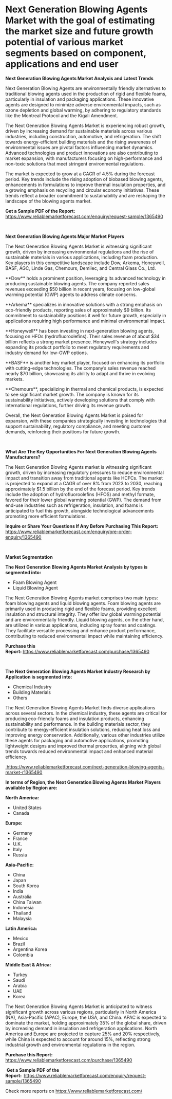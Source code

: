 <p><h1>Next Generation Blowing Agents Market with the goal of estimating the market size and future growth potential of various market segments based on component, applications and end user</h1></p><p><strong>Next Generation Blowing Agents Market Analysis and Latest Trends</strong></p>
<p><p>Next Generation Blowing Agents are environmentally friendly alternatives to traditional blowing agents used in the production of rigid and flexible foams, particularly in insulation and packaging applications. These innovative agents are designed to minimize adverse environmental impacts, such as ozone depletion and global warming, by adhering to regulatory standards like the Montreal Protocol and the Kigali Amendment.</p><p>The Next Generation Blowing Agents Market is experiencing robust growth, driven by increasing demand for sustainable materials across various industries, including construction, automotive, and refrigeration. The shift towards energy-efficient building materials and the rising awareness of environmental issues are pivotal factors influencing market dynamics. Advanced technologies and product innovations are also contributing to market expansion, with manufacturers focusing on high-performance and non-toxic solutions that meet stringent environmental regulations.</p><p>The market is expected to grow at a CAGR of 4.5% during the forecast period. Key trends include the rising adoption of biobased blowing agents, enhancements in formulations to improve thermal insulation properties, and a growing emphasis on recycling and circular economy initiatives. These trends reflect a broader commitment to sustainability and are reshaping the landscape of the blowing agents market.</p></p>
<p><strong>Get a Sample PDF of the Report:&nbsp;</strong> <a href="https://www.reliablemarketforecast.com/enquiry/request-sample/1365490?utm_campaign=3049&utm_medium=2&utm_source=Github&utm_content=ia&utm_term=22032025&utm_id=next-generation-blowing-agents">https://www.reliablemarketforecast.com/enquiry/request-sample/1365490</a></p>
<p>&nbsp;</p>
<p><strong>Next Generation Blowing Agents Major Market Players</strong></p>
<p><p>The Next Generation Blowing Agents Market is witnessing significant growth, driven by increasing environmental regulations and the rise of sustainable materials in various applications, including foam production. Key players in this competitive landscape include Dow, Arkema, Honeywell, BASF, AGC, Linde Gas, Chemours, Demilec, and Central Glass Co., Ltd.</p><p>**Dow** holds a prominent position, leveraging its advanced technology in producing sustainable blowing agents. The company reported sales revenues exceeding $50 billion in recent years, focusing on low-global warming potential (GWP) agents to address climate concerns. </p><p>**Arkema** specializes in innovative solutions with a strong emphasis on eco-friendly products, reporting sales of approximately $9 billion. Its commitment to sustainability positions it well for future growth, especially in applications requiring high performance and minimal environmental impact.</p><p>**Honeywell** has been investing in next-generation blowing agents, focusing on HFOs (hydrofluoroolefins). Their sales revenue of about $34 billion reflects a strong market presence. Honeywell's strategy includes expanding its product portfolio to meet regulatory requirements and industry demand for low-GWP options.</p><p>**BASF** is another key market player, focused on enhancing its portfolio with cutting-edge technologies. The company’s sales revenue reached nearly $70 billion, showcasing its ability to adapt and thrive in evolving markets.</p><p>**Chemours**, specializing in thermal and chemical products, is expected to see significant market growth. The company is known for its sustainability initiatives, actively developing solutions that comply with international regulations, further driving its revenue growth.</p><p>Overall, the Next Generation Blowing Agents Market is poised for expansion, with these companies strategically investing in technologies that support sustainability, regulatory compliance, and meeting customer demands, reinforcing their positions for future growth.</p></p>
<p>&nbsp;</p>
<p><strong>What Are The Key Opportunities For Next Generation Blowing Agents Manufacturers?</strong></p>
<p><p>The Next Generation Blowing Agents market is witnessing significant growth, driven by increasing regulatory pressures to reduce environmental impact and transition away from traditional agents like HCFCs. The market is projected to expand at a CAGR of over 8% from 2023 to 2030, reaching approximately $1.5 billion by the end of the forecast period. Key trends include the adoption of hydrofluoroolefins (HFOS) and methyl formate, favored for their lower global warming potential (GWP). The demand from end-use industries such as refrigeration, insulation, and foams is anticipated to fuel this growth, alongside technological advancements promoting more efficient formulations.</p></p>
<p><strong>Inquire or Share Your Questions If Any Before Purchasing This Report:</strong> <a href="https://www.reliablemarketforecast.com/enquiry/pre-order-enquiry/1365490?utm_campaign=3049&utm_medium=2&utm_source=Github&utm_content=ia&utm_term=22032025&utm_id=next-generation-blowing-agents">https://www.reliablemarketforecast.com/enquiry/pre-order-enquiry/1365490</a></p>
<p>&nbsp;</p>
<p><strong>Market Segmentation</strong></p>
<p><strong>The Next Generation Blowing Agents Market Analysis by types is segmented into:</strong></p>
<p><ul><li>Foam Blowing Agent</li><li>Liquid Blowing Agent</li></ul></p>
<p><p>The Next Generation Blowing Agents market comprises two main types: foam blowing agents and liquid blowing agents. Foam blowing agents are primarily used in producing rigid and flexible foams, providing excellent insulation and structural integrity. They offer low global warming potential and are environmentally friendly. Liquid blowing agents, on the other hand, are utilized in various applications, including spray foams and coatings. They facilitate versatile processing and enhance product performance, contributing to reduced environmental impact while maintaining efficiency.</p></p>
<p><strong>Purchase this Report:&nbsp;</strong><a href="https://www.reliablemarketforecast.com/purchase/1365490?utm_campaign=3049&utm_medium=2&utm_source=Github&utm_content=ia&utm_term=22032025&utm_id=next-generation-blowing-agents">https://www.reliablemarketforecast.com/purchase/1365490</a></p>
<p>&nbsp;</p>
<p><strong>The Next Generation Blowing Agents Market Industry Research by Application is segmented into:</strong></p>
<p><ul><li>Chemical Industry</li><li>Building Materials</li><li>Others</li></ul></p>
<p><p>The Next Generation Blowing Agents Market finds diverse applications across several sectors. In the chemical industry, these agents are critical for producing eco-friendly foams and insulation products, enhancing sustainability and performance. In the building materials sector, they contribute to energy-efficient insulation solutions, reducing heat loss and improving energy conservation. Additionally, various other industries utilize these agents for packaging and automotive applications, promoting lightweight designs and improved thermal properties, aligning with global trends towards reduced environmental impact and enhanced material efficiency.</p></p>
<p><a href="https://www.reliablemarketforecast.com/next-generation-blowing-agents-market-r1365490?utm_campaign=3049&utm_medium=2&utm_source=Github&utm_content=ia&utm_term=22032025&utm_id=next-generation-blowing-agents">&nbsp;https://www.reliablemarketforecast.com/next-generation-blowing-agents-market-r1365490</a></p>
<p><strong>In terms of Region, the Next Generation Blowing Agents Market Players available by Region are:</strong></p>
<p>
    <p> <strong> North America: </strong>
        <ul>
            <li>United States</li>
            <li>Canada</li>
        </ul>
        </p> 
    <p> <strong> Europe: </strong>
        <ul>
            <li>Germany</li>
            <li>France</li>
            <li>U.K.</li>
            <li>Italy</li>
            <li>Russia</li>
        </ul>
        </p> 
    <p> <strong> Asia-Pacific: </strong>
        <ul>
            <li>China</li>
            <li>Japan</li>
            <li>South Korea</li>
            <li>India</li>
            <li>Australia</li>
            <li>China Taiwan</li>
            <li>Indonesia</li>
            <li>Thailand</li>
            <li>Malaysia</li>
        </ul>
        </p> 
    <p> <strong> Latin America: </strong>
        <ul>
            <li>Mexico</li>
            <li>Brazil</li>
            <li>Argentina Korea</li>
            <li>Colombia</li>
        </ul>
        </p> 
    <p> <strong> Middle East & Africa: </strong>
        <ul>
            <li>Turkey</li>
            <li>Saudi</li>
            <li>Arabia</li>
            <li>UAE</li>
            <li>Korea</li>
        </ul>
    </p>
    </p>
<p><p>The Next Generation Blowing Agents Market is anticipated to witness significant growth across various regions, particularly in North America (NA), Asia-Pacific (APAC), Europe, the USA, and China. APAC is expected to dominate the market, holding approximately 35% of the global share, driven by increasing demand in insulation and refrigeration applications. North America and Europe are projected to capture 25% and 20% respectively, while China is expected to account for around 15%, reflecting strong industrial growth and environmental regulations in the region.</p></p>
<p><strong>Purchase this Report: </strong><a href="https://www.reliablemarketforecast.com/purchase/1365490?utm_campaign=3049&utm_medium=2&utm_source=Github&utm_content=ia&utm_term=22032025&utm_id=next-generation-blowing-agents">https://www.reliablemarketforecast.com/purchase/1365490</a></p>
<p>&nbsp;<strong>Get a Sample PDF of the Report:&nbsp;&nbsp;</strong><a href="https://www.reliablemarketforecast.com/enquiry/request-sample/1365490?utm_campaign=3049&utm_medium=2&utm_source=Github&utm_content=ia&utm_term=22032025&utm_id=next-generation-blowing-agents">https://www.reliablemarketforecast.com/enquiry/request-sample/1365490</a></p>
<p><strong></strong></p>
<p>Check more reports on <a href="https://www.reliablemarketforecast.com/?utm_campaign=3049&utm_medium=2&utm_source=Github&utm_content=ia&utm_term=22032025&utm_id=next-generation-blowing-agents">https://www.reliablemarketforecast.com/</a></p>
